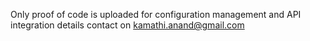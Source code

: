 Only proof of code is uploaded for configuration management and API integration details contact on kamathi.anand@gmail.com
